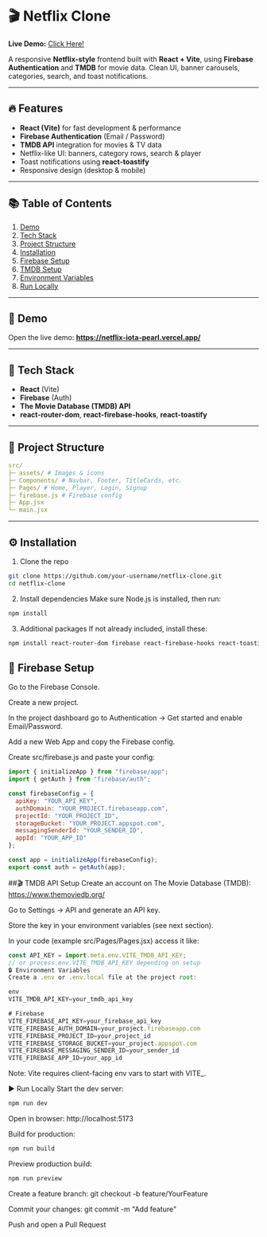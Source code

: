 # 🎬 Netflix Clone

**Live Demo:** [Click Here!](https://netflix-delta-lime-46.vercel.app/)

A responsive **Netflix-style** frontend built with **React + Vite**, using **Firebase Authentication** and **TMDB** for movie data. Clean UI, banner carousels, categories, search, and toast notifications.

---

## 🔥 Features
- **React (Vite)** for fast development & performance  
- **Firebase Authentication** (Email / Password)  
- **TMDB API** integration for movies & TV data  
- Netflix-like UI: banners, category rows, search & player  
- Toast notifications using **react-toastify**  
- Responsive design (desktop & mobile)

---

## 📚 Table of Contents
1. [Demo](#-demo)  
2. [Tech Stack](#-tech-stack)  
3. [Project Structure](#-project-structure)  
4. [Installation](#-installation)  
5. [Firebase Setup](#-firebase-setup)  
6. [TMDB Setup](#-tmdb-setup)  
7. [Environment Variables](#-environment-variables)  
8. [Run Locally](#-run-locally)  

---

## 🎯 Demo
Open the live demo: **https://netflix-iota-pearl.vercel.app/**

---

## 🧰 Tech Stack
- **React** (Vite)  
- **Firebase** (Auth)  
- **The Movie Database (TMDB) API**  
- **react-router-dom**, **react-firebase-hooks**, **react-toastify**

---

## 📂 Project Structure
```yaml
src/
├─ assets/ # Images & icons
├─ Components/ # Navbar, Footer, TitleCards, etc.
├─ Pages/ # Home, Player, Login, Signup
├─ firebase.js # Firebase config
├─ App.jsx
└─ main.jsx

```
---

## ⚙️ Installation

1. Clone the repo
```bash
git clone https://github.com/your-username/netflix-clone.git
cd netflix-clone
```
2. Install dependencies
Make sure Node.js is installed, then run:

```bash
npm install
```

3. Additional packages
If not already included, install these:

```bash
npm install react-router-dom firebase react-firebase-hooks react-toastify
```

## 🔐 Firebase Setup
Go to the Firebase Console.

Create a new project.

In the project dashboard go to Authentication → Get started and enable Email/Password.

Add a new Web App and copy the Firebase config.

Create src/firebase.js and paste your config:

```javascript
import { initializeApp } from "firebase/app";
import { getAuth } from "firebase/auth";

const firebaseConfig = {
  apiKey: "YOUR_API_KEY",
  authDomain: "YOUR_PROJECT.firebaseapp.com",
  projectId: "YOUR_PROJECT_ID",
  storageBucket: "YOUR_PROJECT.appspot.com",
  messagingSenderId: "YOUR_SENDER_ID",
  appId: "YOUR_APP_ID"
};

const app = initializeApp(firebaseConfig);
export const auth = getAuth(app);
```

##🎬 TMDB API Setup
Create an account on The Movie Database (TMDB): https://www.themoviedb.org/

Go to Settings → API and generate an API key.

Store the key in your environment variables (see next section).

In your code (example src/Pages/Pages.jsx) access it like:

```javascript
const API_KEY = import.meta.env.VITE_TMDB_API_KEY;
// or process.env.VITE_TMDB_API_KEY depending on setup
🔒 Environment Variables
Create a .env or .env.local file at the project root:

env
VITE_TMDB_API_KEY=your_tmdb_api_key

# Firebase
VITE_FIREBASE_API_KEY=your_firebase_api_key
VITE_FIREBASE_AUTH_DOMAIN=your_project.firebaseapp.com
VITE_FIREBASE_PROJECT_ID=your_project_id
VITE_FIREBASE_STORAGE_BUCKET=your_project.appspot.com
VITE_FIREBASE_MESSAGING_SENDER_ID=your_sender_id
VITE_FIREBASE_APP_ID=your_app_id
```

Note: Vite requires client-facing env vars to start with VITE_.

▶️ Run Locally
Start the dev server:

```bash
npm run dev
```
Open in browser: http://localhost:5173

Build for production:

```bash
npm run build
```
Preview production build:


```bash
npm run preview
```

Create a feature branch: git checkout -b feature/YourFeature

Commit your changes: git commit -m "Add feature"

Push and open a Pull Request
